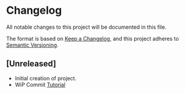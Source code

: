 # Changelog

All notable changes to this project will be documented in this file.

The format is based on [Keep a Changelog](https://keepachangelog.com/en/1.0.0/),
and this project adheres to [Semantic Versioning](https://semver.org/spec/v2.0.0.html).

## [Unreleased]

- Initial creation of project.
- WiP Commit [Tutorial](https://app.pluralsight.com/course-player?clipId=326feef0-da79-4282-ac53-d256d6ec886c)
